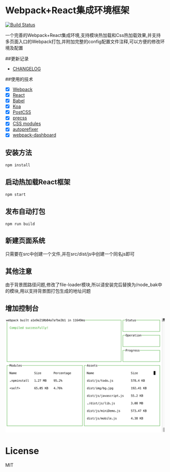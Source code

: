 # Webpack+React集成环境框架

[![Build Status](https://travis-ci.org/greengerong/qing.png?branch=master)](https://travis-ci.org/greengerong/qing)

一个完善的Webpack+React集成环境,支持模块热加载和Css热加载效果,并支持多页面入口的Webpack打包,并附加完整的config配置文件注释,可以方便的修改环境及配置

##更新记录

- [CHANGELOG](https://github.com/aemoe/webpack-react-framework/blob/master/CHANGELOG.md)

##使用的技术

- [x] [Webpack](https://webpack.github.io)
- [x] [React](https://facebook.github.io/react/)
- [x] [Babel](https://babeljs.io/)
- [x] [Koa](https://github.com/koajs/koa)
- [x] [PostCSS](https://github.com/postcss/postcss)
- [x] [precss](https://github.com/jonathantneal/precss)
- [x] [CSS modules](https://github.com/outpunk/postcss-modules)
- [x] [autoprefixer](https://github.com/postcss/autoprefixer)
- [x] [webpack-dashboard](https://github.com/FormidableLabs/webpack-dashboard)

## 安装方法

```
npm install
```

## 启动热加载React框架

```
npm start
```
## 发布自动打包
```
npm run build 
```

## 新建页面系统
只需要在src中创建一个文件,并在src/dist/js中创建一个同名js即可

## 其他注意
由于背景图路径问题,修改了file-loader模块,所以请安装完后替换为/node_bak中的模块,用以支持背景图打包生成的地址问题

## 增加控制台

![IMG](./README/1.png)

# License 

MIT

